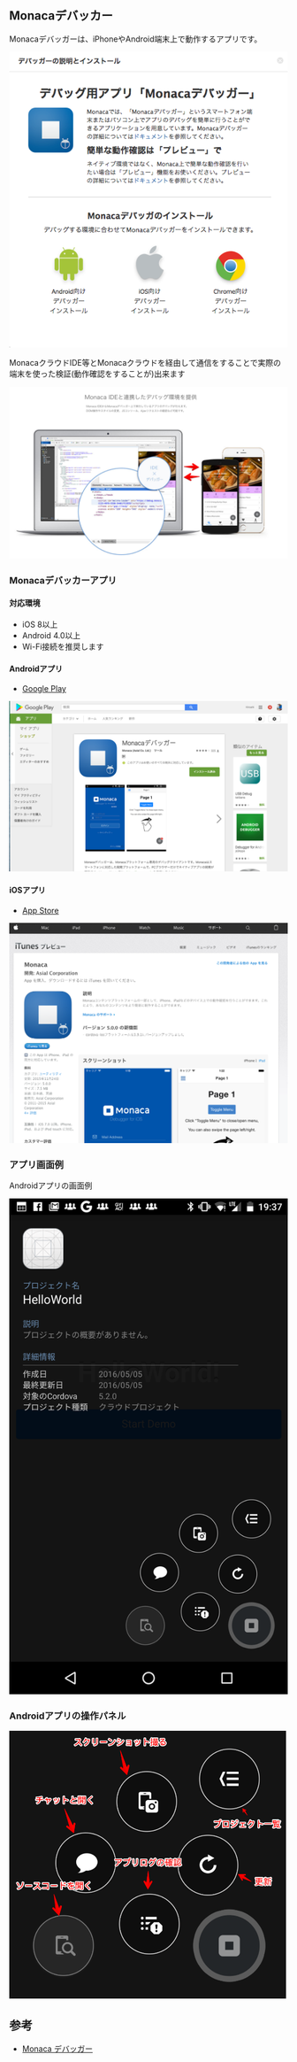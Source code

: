 Monacaデバッカー
------------

Monacaデバッガーは、iPhoneやAndroid端末上で動作するアプリです。

![](./images/2/monaca_debugger_000.png)

MonacaクラウドIDE等とMonacaクラウドを経由して通信をすることで実際の端末を使った検証(動作確認をすることが)出来ます

![](./images/2/monaca_debugger_001.png)


### Monacaデバッカーアプリ

#### 対応環境
* iOS 8以上
* Android 4.0以上
* Wi-Fi接続を推奨します

#### Androidアプリ

* [Google Play](https://play.google.com/store/apps/details?id=mobi.monaca.debugger)

![](./images/2/monaca_debugger_003.png)


#### iOSアプリ
* [App Store](https://itunes.apple.com/jp/app/monaca/id550941371)

![](./images/2/monaca_debugger_002.png)

### アプリ画面例

Androidアプリの画面例

![](./images/2/monaca_debugger_004.png)

### Androidアプリの操作パネル

![](./images/2/monaca_debugger_005.png)


## 参考

* [Monaca デバッガー](https://docs.monaca.io/ja/manual/debugger/)
